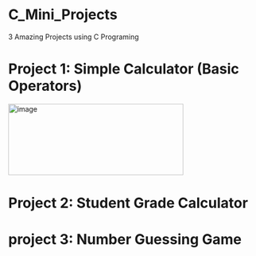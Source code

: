 # C_Mini_Projects
3 Amazing Projects using C Programing

# Project 1: Simple Calculator (Basic Operators)
<img width="352" height="143" alt="image" src="https://github.com/user-attachments/assets/fa3af5f4-30a6-4483-a587-8e826d0b7d58" />

# Project 2: Student Grade Calculator

# project 3: Number Guessing Game
